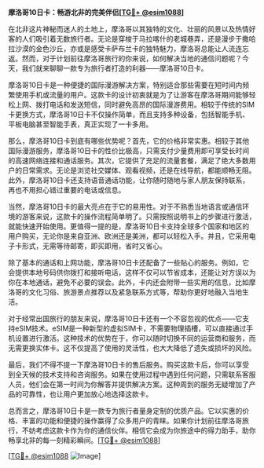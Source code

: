 **摩洛哥10日卡：畅游北非的完美伴侣[[TG💪+ @esim1088](https://t.me/s/esim1088)]**

在北非这片神秘而迷人的土地上，摩洛哥以其独特的文化、壮丽的风景以及热情好客的人们吸引着无数旅行者。无论是穿梭于马拉喀什的老城巷弄，还是漫步于撒哈拉沙漠的金色沙丘，亦或是感受卡萨布兰卡的独特魅力，摩洛哥总能让人流连忘返。然而，对于计划前往摩洛哥旅行的你来说，如何解决当地的通信问题呢？今天，我们就来聊聊一款专为旅行者打造的利器——摩洛哥10日卡。

摩洛哥10日卡是一种便捷的国际漫游解决方案，特别适合那些需要在短时间内频繁使用手机或流量的用户。这款卡的设计初衷就是为了让游客在摩洛哥期间能够轻松上网、拨打电话和发送短信，同时避免高昂的国际漫游费用。相较于传统的SIM卡更换方式，摩洛哥10日卡不仅操作简单，而且支持多种设备，包括智能手机、平板电脑甚至智能手表，真正实现了一卡多用。

那么，摩洛哥10日卡到底有哪些优势呢？首先，它的价格非常实惠。相较于其他国际漫游服务，摩洛哥10日卡的性价比极高，只需支付少量费用即可享受长时间的高速网络连接和通话服务。其次，它提供了充足的流量套餐，满足了绝大多数用户的日常需求。无论是浏览社交媒体、观看视频，还是在线导航，都能顺畅无阻。此外，摩洛哥10日卡还支持语音通话功能，让你随时随地与家人朋友保持联系，再也不用担心错过重要的电话或信息。

当然，摩洛哥10日卡的最大亮点在于它的易用性。对于不熟悉当地语言或通信环境的游客来说，这款卡的操作流程简单明了。只需按照说明书上的步骤进行激活，就能快速开始使用。更值得一提的是，摩洛哥10日卡支持全球多个国家和地区的用户购买，无论你是来自亚洲、欧洲还是美洲，都可以轻松入手。并且，它采用电子卡形式，无需等待邮寄，即买即用，省时又省心。

除了基本的通话和上网功能，摩洛哥10日卡还配备了一些贴心的服务。例如，它会提供本地号码供你拨打和接听电话，这样不仅可以节省成本，还能让对方误以为你在本地通话，避免不必要的误会。此外，卡内还会附带一些实用的信息，比如摩洛哥的文化习俗、旅游景点推荐以及紧急联系方式等，帮助你更好地融入当地生活。

对于经常出国旅行的朋友来说，摩洛哥10日卡还有一个不容忽视的优点——它支持eSIM技术。eSIM是一种新型的虚拟SIM卡，不需要物理插槽，可以直接通过手机设置进行激活。这种技术的优势在于，你可以随时切换不同的运营商和服务，而无需更换实体卡。这不仅提高了使用的灵活性，也大大降低了遗失或损坏的风险。

最后，我们不得不提一下摩洛哥10日卡的售后服务。购买这款卡后，你可以享受到全天候的技术支持和咨询服务。如果在使用过程中遇到任何问题，只需联系客服人员，他们会在第一时间为你解答并提供解决方案。这种周到的服务无疑增加了产品的可靠性，也让用户更加放心地选择这款卡。

总而言之，摩洛哥10日卡是一款专为旅行者量身定制的优质产品。它以实惠的价格、丰富的功能和便捷的操作赢得了众多用户的青睐。如果你计划前往摩洛哥旅行，不妨考虑这款卡作为你的通信伙伴。相信它会成为你旅途中的得力助手，助你畅享北非的每一刻精彩瞬间。[[TG💪+ @esim1088](https://t.me/s/esim1088)]

[[TG💪+ @esim1088](https://t.me/s/esim1088) ![Image](https://i.postimg.cc/4NQfJmqS/Snipaste-2025-05-13-00-14-12.png)]